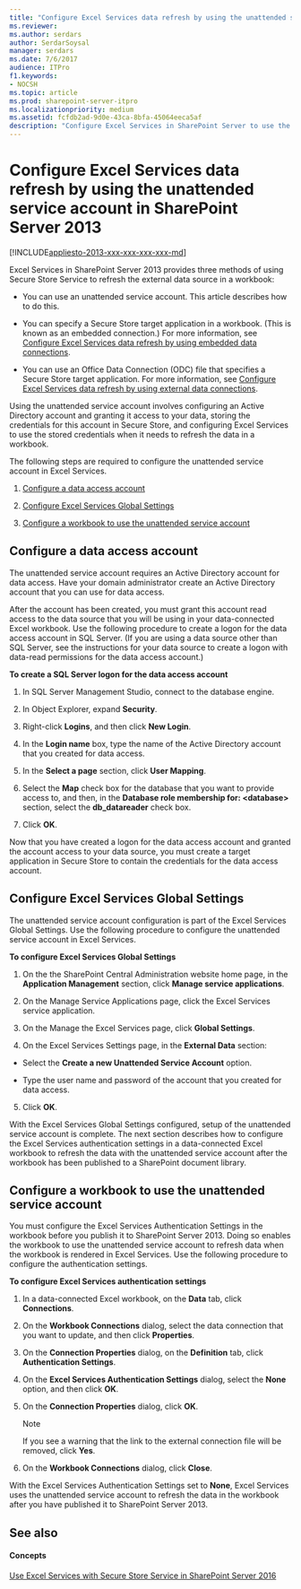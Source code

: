```yaml
---
title: "Configure Excel Services data refresh by using the unattended service account in SharePoint Server 2013"
ms.reviewer: 
ms.author: serdars
author: SerdarSoysal
manager: serdars
ms.date: 7/6/2017
audience: ITPro
f1.keywords:
- NOCSH
ms.topic: article
ms.prod: sharepoint-server-itpro
ms.localizationpriority: medium
ms.assetid: fcfdb2ad-9d0e-43ca-8bfa-45064eeca5af
description: "Configure Excel Services in SharePoint Server to use the unattended service account for authentication to external data."
---
```


# Configure Excel Services data refresh by using the unattended service account in SharePoint Server 2013

[!INCLUDE[appliesto-2013-xxx-xxx-xxx-xxx-md](../includes/appliesto-2013-xxx-xxx-xxx-xxx-md.md)] 
  
Excel Services in SharePoint Server 2013 provides three methods of using Secure Store Service to refresh the external data source in a workbook:
  
- You can use an unattended service account. This article describes how to do this. 
    
- You can specify a Secure Store target application in a workbook. (This is known as an embedded connection.) For more information, see [Configure Excel Services data refresh by using embedded data connections](./excel-services-overview.md). 
    
- You can use an Office Data Connection (ODC) file that specifies a Secure Store target application. For more information, see [Configure Excel Services data refresh by using external data connections](./excel-services-overview.md).
    
Using the unattended service account involves configuring an Active Directory account and granting it access to your data, storing the credentials for this account in Secure Store, and configuring Excel Services to use the stored credentials when it needs to refresh the data in a workbook.
  
The following steps are required to configure the unattended service account in Excel Services.
  
1. [Configure a data access account](#section1)
    
2. [Configure Excel Services Global Settings](#section3)
    
3. [Configure a workbook to use the unattended service account](#section4)
    
## Configure a data access account
<a name="section1"> </a>

The unattended service account requires an Active Directory account for data access. Have your domain administrator create an Active Directory account that you can use for data access. 
  
After the account has been created, you must grant this account read access to the data source that you will be using in your data-connected Excel workbook. Use the following procedure to create a logon for the data access account in SQL Server. (If you are using a data source other than SQL Server, see the instructions for your data source to create a logon with data-read permissions for the data access account.)
  
 **To create a SQL Server logon for the data access account**
  
1. In SQL Server Management Studio, connect to the database engine.
    
2. In Object Explorer, expand **Security**.
    
3. Right-click **Logins**, and then click **New Login**.
    
4. In the **Login name** box, type the name of the Active Directory account that you created for data access. 
    
5. In the **Select a page** section, click **User Mapping**.
    
6. Select the **Map** check box for the database that you want to provide access to, and then, in the **Database role membership for: \<database\>** section, select the **db_datareader** check box. 
    
7. Click **OK**.
    
Now that you have created a logon for the data access account and granted the account access to your data source, you must create a target application in Secure Store to contain the credentials for the data access account.
  
## Configure Excel Services Global Settings
<a name="section3"> </a>

The unattended service account configuration is part of the Excel Services Global Settings. Use the following procedure to configure the unattended service account in Excel Services.
  
 **To configure Excel Services Global Settings**
  
1. On the the SharePoint Central Administration website home page, in the **Application Management** section, click **Manage service applications**.
    
2. On the Manage Service Applications page, click the Excel Services service application.
    
3. On the Manage the Excel Services page, click **Global Settings**.
    
4. On the Excel Services Settings page, in the **External Data** section: 
    
  - Select the **Create a new Unattended Service Account** option. 
    
  - Type the user name and password of the account that you created for data access.
    
5. Click **OK**.
    
With the Excel Services Global Settings configured, setup of the unattended service account is complete. The next section describes how to configure the Excel Services authentication settings in a data-connected Excel workbook to refresh the data with the unattended service account after the workbook has been published to a SharePoint document library.
  
## Configure a workbook to use the unattended service account
<a name="section4"> </a>

You must configure the Excel Services Authentication Settings in the workbook before you publish it to SharePoint Server 2013. Doing so enables the workbook to use the unattended service account to refresh data when the workbook is rendered in Excel Services. Use the following procedure to configure the authentication settings.
  
 **To configure Excel Services authentication settings**
  
1. In a data-connected Excel workbook, on the **Data** tab, click **Connections**.
    
2. On the **Workbook Connections** dialog, select the data connection that you want to update, and then click **Properties**.
    
3. On the **Connection Properties** dialog, on the **Definition** tab, click **Authentication Settings**.
    
4. On the **Excel Services Authentication Settings** dialog, select the **None** option, and then click **OK**.
    
5. On the **Connection Properties** dialog, click **OK**.
    
    > [!NOTE]
    > If you see a warning that the link to the external connection file will be removed, click **Yes**. 
  
6. On the **Workbook Connections** dialog, click **Close**.
    
With the Excel Services Authentication Settings set to **None**, Excel Services uses the unattended service account to refresh the data in the workbook after you have published it to SharePoint Server 2013.
  
## See also
<a name="section4"> </a>

#### Concepts

[Use Excel Services with Secure Store Service in SharePoint Server 2016](use-excel-services-with-secure-store.md)